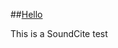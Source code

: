 ##[Hello](/posts/hello)

This is a SoundCite <span class="soundcite" data-url="http://media.knightlab.com/soundcite/bach-cello-suite.mp3" data-start="0" data-end="164000">test</span>